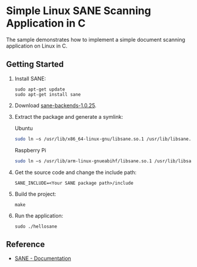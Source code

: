 # Simple Linux SANE Scanning Application in C

The sample demonstrates how to implement a simple document scanning application on Linux in C.

## Getting Started
1. Install SANE:
    
    ```
    sudo apt-get update
    sudo apt-get install sane
    ```

2. Download [sane-backends-1.0.25][1].

3. Extract the package and generate a symlink:

    Ubuntu
    
    ```bash
    sudo ln –s /usr/lib/x86_64-linux-gnu/libsane.so.1 /usr/lib/libsane.so
    ```
    
    Raspberry Pi
    
    ```bash
    sudo ln –s /usr/lib/arm-linux-gnueabihf/libsane.so.1 /usr/lib/libsane.so
    ```
    
4. Get the source code and change the include path:

    ```
    SANE_INCLUDE=<Your SANE package path>/include
    ```

5. Build the project:

    ```
    make
    ```

6. Run the application:
 
    ```
    sudo ./hellosane
    ```

## Reference
* [SANE - Documentation][2]

[1]:https://alioth.debian.org/frs/?group_id=30186
[2]:http://www.sane-project.org/docs.html
